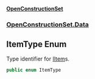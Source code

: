 #### [OpenConstructionSet](index.md 'index')
### [OpenConstructionSet.Data](index.md#OpenConstructionSet_Data 'OpenConstructionSet.Data')
## ItemType Enum
Type identifier for [IItem](1xw59+1PxAxgqAyD92DMNg.md 'OpenConstructionSet.Data.IItem')s.  
```csharp
public enum ItemType

```

